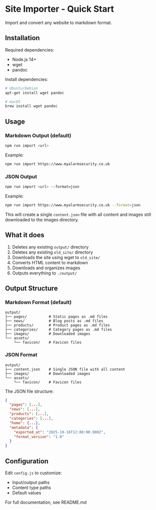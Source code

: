 # Site Importer - Quick Start

Import and convert any website to markdown format.

## Installation

Required dependencies:
- Node.js 14+
- wget
- pandoc

Install dependencies:
```bash
# Ubuntu/Debian
apt-get install wget pandoc

# macOS
brew install wget pandoc
```

## Usage

### Markdown Output (default)

```bash
npm run import <url>
```

Example:
```bash
npm run import https://www.myalarmsecurity.co.uk
```

### JSON Output

```bash
npm run import <url> --format=json
```

Example:
```bash
npm run import https://www.myalarmsecurity.co.uk --format=json
```

This will create a single `content.json` file with all content and images still downloaded to the images directory.

## What it does

1. Deletes any existing `output/` directory
2. Deletes any existing `old_site/` directory  
3. Downloads the site using wget to `old_site/`
4. Converts HTML content to markdown
5. Downloads and organizes images
6. Outputs everything to `./output/`

## Output Structure

### Markdown Format (default)

```
output/
├── pages/          # Static pages as .md files
├── news/           # Blog posts as .md files
├── products/       # Product pages as .md files
├── categories/     # Category pages as .md files
├── images/         # Downloaded images
└── assets/
    └── favicon/    # Favicon files
```

### JSON Format

```
output/
├── content.json    # Single JSON file with all content
├── images/         # Downloaded images
└── assets/
    └── favicon/    # Favicon files
```

The JSON file structure:
```json
{
  "pages": [...],
  "news": [...],
  "products": [...],
  "categories": [...],
  "home": {...},
  "metadata": {
    "exported_at": "2025-10-16T12:00:00.000Z",
    "format_version": "1.0"
  }
}
```

## Configuration

Edit `config.js` to customize:
- Input/output paths
- Content type paths
- Default values

For full documentation, see README.md
